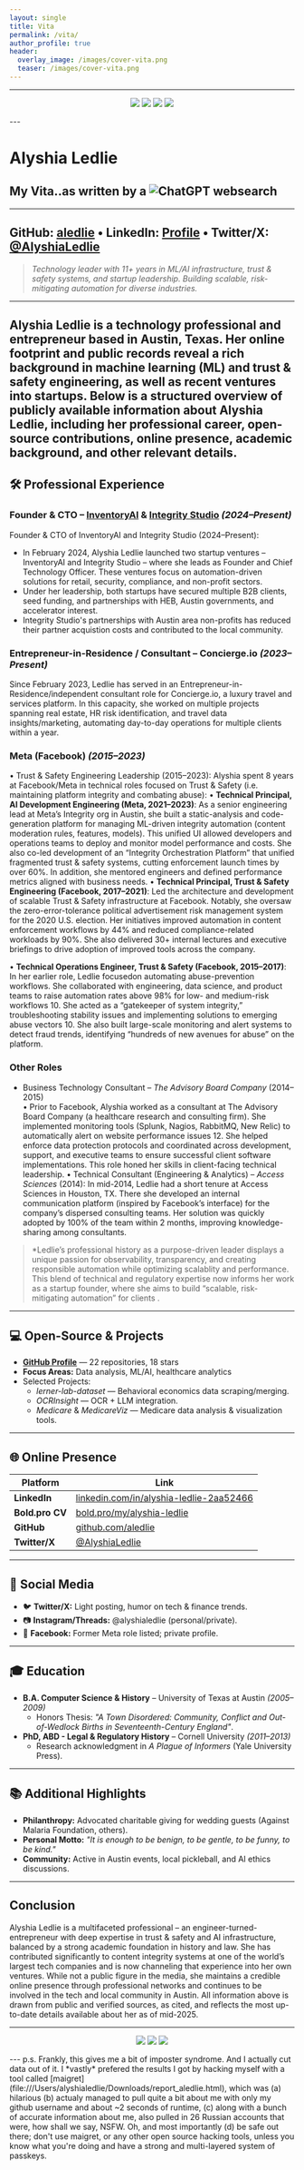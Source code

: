 ```yaml
---
layout: single
title: Vita
permalink: /vita/
author_profile: true
header:
  overlay_image: /images/cover-vita.png
  teaser: /images/cover-vita.png
---
```



---
<!-- Banner or Profile Header (Optional) -->
<p align="center">
  <img src="https://img.shields.io/badge/ML%2FAI-Infrastructure-blueviolet?style=flat-square" />
  <img src="https://img.shields.io/badge/Trust%20%26%20Safety-Engineering-green?style=flat-square" />
  <img src="https://img.shields.io/badge/Location-Austin%2C%20TX-orange?style=flat-square" />
  <img src="https://img.shields.io/badge/Status-Founder%20%26%20CTO-red?style=flat-square" />
</p>
---

# Alyshia Ledlie
## My Vita..as written by a ![ChatGPT](https://img.shields.io/badge/chatGPT-74aa9c?style=for-the-badge&logo=openai&logoColor=white) websearch
---
**GitHub:** [aledlie](https://github.com/aledlie) • **LinkedIn:** [Profile](https://www.linkedin.com/in/alyshia-ledlie-2aa52466) • **Twitter/X:** [@AlyshiaLedlie](https://twitter.com/alyshialedlie)  
---
> *Technology leader with 11+ years in ML/AI infrastructure, trust & safety systems, and startup leadership. Building scalable, risk-mitigating automation for diverse industries.*  

---

Alyshia Ledlie is a technology professional and entrepreneur based in Austin, Texas. Her online
footprint and public records reveal a rich background in machine learning (ML) and trust & safety
engineering, as well as recent ventures into startups. Below is a structured overview of publicly available
information about Alyshia Ledlie, including her professional career, open-source contributions, online
presence, academic background, and other relevant details.
---

## 🛠 Professional Experience

### **Founder & CTO – [InventoryAI](#) & [Integrity Studio](#)** *(2024–Present)*
Founder & CTO of InventoryAI and Integrity Studio (2024–Present):
- In February 2024, Alyshia Ledlie launched two startup ventures – InventoryAI and Integrity Studio – where she leads as
Founder and Chief Technology Officer.  These ventures focus on automation-driven solutions for retail, security, compliance, and non-profit sectors.  
- Under her leadership, both startups have secured multiple B2B clients, seed funding, and partnerships with HEB, Austin governments, and accelerator interest.
- Integrity Studio's partnerships with Austin area non-profits has reduced their partner acquistion costs and contributed to the local community.

### **Entrepreneur-in-Residence / Consultant – Concierge.io** *(2023–Present)*
Since February 2023, Ledlie has served in an Entrepreneur-in-Residence/independent consultant role for Concierge.io, a
luxury travel and services platform. In this capacity, she worked on multiple projects spanning real estate, HR risk identification, and travel data insights/marketing,
automating day-to-day operations for multiple clients within a year.

### **Meta (Facebook)** *(2015–2023)*
• Trust & Safety Engineering Leadership (2015–2023): Alyshia spent 8 years at Facebook/Meta in technical roles focused on Trust & Safety (i.e. maintaining platform integrity and
combating abuse):
• **Technical Principal, AI Development Engineering (Meta, 2021–2023)**:
As a senior engineering lead at Meta’s Integrity org in Austin, she built a static-analysis and code-generation platform for managing ML-driven integrity automation (content moderation rules, features, models). This unified UI allowed developers and operations teams to deploy and monitor model performance and costs.
She also co-led development of an “Integrity Orchestration Platform” that unified fragmented trust & safety systems, cutting enforcement launch times by over 60%. In addition, she mentored engineers and defined performance metrics aligned with business needs.
• **Technical Principal, Trust & Safety Engineering (Facebook, 2017–2021)**:
Led the architecture and development of scalable Trust & Safety infrastructure at Facebook. Notably, she oversaw the zero-error-tolerance political advertisement risk management system for the 2020 U.S. election. Her initiatives improved automation in content enforcement workflows by 44% and reduced compliance-related workloads by 90%.  She also delivered 30+ internal lectures and executive briefings to drive adoption of improved tools across the company.

• **Technical Operations Engineer, Trust & Safety (Facebook, 2015–2017)**:
In her earlier role, Ledlie focusedon automating abuse-prevention workflows. She collaborated with engineering, data science, and product teams to raise automation rates above 98% for low- and medium-risk workflows 10. She acted as a “gatekeeper of system integrity,” troubleshooting stability issues and implementing solutions to emerging abuse vectors 10. She also built large-scale monitoring and alert systems to detect fraud trends, identifying “hundreds of new avenues for abuse” on the platform.


### **Other Roles**
- Business Technology Consultant – *The Advisory Board Company* (2014–2015)  
• Prior to Facebook, Alyshia worked as a consultant at The Advisory Board Company (a healthcare research and consulting firm). She implemented monitoring tools (Splunk, Nagios, RabbitMQ, New Relic) to
automatically alert on website performance issues 12. She helped enforce data protection protocols and coordinated across development, support, and executive teams to ensure successful client
software implementations. This role honed her skills in client-facing technical leadership.
•
Technical Consultant (Engineering & Analytics) – *Access Sciences* (2014): In mid-2014, Ledlie had a short tenure at Access Sciences in Houston, TX. There she developed an internal communication
platform (inspired by Facebook’s interface) for the company’s dispersed consulting teams. Her solution was quickly adopted by 100% of the team within 2 months, improving knowledge-sharing among consultants.


> *Ledlie’s professional history as a purpose-driven leader displays a unique passion for observability, transparency, and creating responsible automation while optimizing scalablity and performance. This blend of technical and regulatory expertise now informs her work as a startup founder, where she aims to build “scalable, risk-mitigating automation” for clients .

---

## 💻 Open-Source & Projects

- [**GitHub Profile**](https://github.com/aledlie) — 22 repositories, 18 stars  
- **Focus Areas:** Data analysis, ML/AI, healthcare analytics  
- Selected Projects:
  - *lerner-lab-dataset* — Behavioral economics data scraping/merging.  
  - *OCRInsight* — OCR + LLM integration.  
  - *Medicare* & *MedicareViz* — Medicare data analysis & visualization tools.  

---

## 🌐 Online Presence

| Platform      | Link |
|---------------|------|
| **LinkedIn**  | [linkedin.com/in/alyshia-ledlie-2aa52466](https://www.linkedin.com/in/alyshia-ledlie-2aa52466) |
| **Bold.pro CV** | [bold.pro/my/alyshia-ledlie](https://us.bold.pro/my/alyshia-ledlie) |
| **GitHub**    | [github.com/aledlie](https://github.com/aledlie) |
| **Twitter/X** | [@AlyshiaLedlie](https://twitter.com/alyshialedlie) |

---

## 📱 Social Media

- 🐦 **Twitter/X:** Light posting, humor on tech & finance trends.  
- 📷 **Instagram/Threads:** @alyshialedlie (personal/private).  
- 📘 **Facebook:** Former Meta role listed; private profile.  

---

## 🎓 Education

- **B.A. Computer Science & History** – University of Texas at Austin *(2005–2009)*  
  - Honors Thesis: *"A Town Disordered: Community, Conflict and Out-of-Wedlock Births in Seventeenth-Century England"*.  
- **PhD, ABD - Legal & Regulatory History** – Cornell University *(2011–2013)*  
  - Research acknowledgment in *A Plague of Informers* (Yale University Press).  

---

## 📚 Additional Highlights

- **Philanthropy:** Advocated charitable giving for wedding guests (Against Malaria Foundation, others).  
- **Personal Motto:** *"It is enough to be benign, to be gentle, to be funny, to be kind."*  
- **Community:** Active in Austin events, local pickleball, and AI ethics discussions.  

---

## Conclusion

Alyshia Ledlie is a multifaceted professional – an engineer-turned-entrepreneur with deep
expertise in trust & safety and AI infrastructure, balanced by a strong academic foundation in history and
law. She has contributed significantly to content integrity systems at one of the world’s largest tech
companies and is now channeling that experience into her own ventures. While not a public figure in the
media, she maintains a credible online presence through professional networks and continues to be
involved in the tech and local community in Austin. All information above is drawn from public and verified
sources, as cited, and reflects the most up-to-date details available about her as of mid-2025.


---

<p align="center">
  <img src="https://img.shields.io/badge/Focus-ML%2FAI%20Automation-blue?style=for-the-badge" />
  <img src="https://img.shields.io/badge/Trust%20%26%20Safety-Expert-green?style=for-the-badge" />
  <img src="https://img.shields.io/badge/Location-Austin%2C%20TX-orange?style=for-the-badge" />
</p>
---
p.s. Frankly, this gives me a bit of imposter syndrome.  And I actually cut data out of it.  I *vastly* prefered the results I got by hacking myself with a tool called [maigret](file:///Users/alyshialedlie/Downloads/report_aledlie.html), which was (a) hilarious (b) actualy managed to pull quite a bit about me with only my github username and about ~2 seconds of runtime, (c) along with a bunch of accurate information about me, also pulled in 26 Russian accounts that were, how shall we say, NSFW.  Oh, and most importantly (d) be safe out there; don't use maigret, or any other open source hacking tools, unless you know what you're doing and have a strong and multi-layered system of passkeys.  



